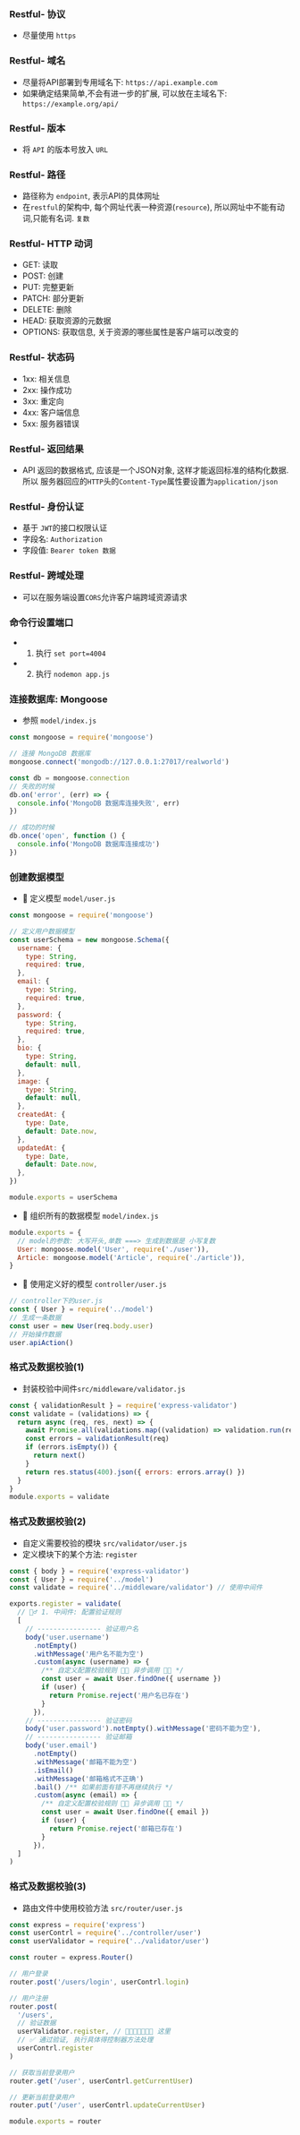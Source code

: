 ### Restful- 协议
- 尽量使用 `https`

### Restful- 域名
- 尽量将API部署到专用域名下: `https://api.example.com`
- 如果确定结果简单,不会有进一步的扩展, 可以放在主域名下: `https://example.org/api/`

### Restful- 版本
- 将 `API` 的版本号放入 `URL`


### Restful- 路径
- 路径称为 `endpoint`, 表示API的具体网址
- 在`restful`的架构中, 每个网址代表一种资源(`resource`), 所以网址中不能有动词,只能有名词. `复数`

### Restful- HTTP 动词
- GET: 读取
- POST: 创建
- PUT: 完整更新
- PATCH: 部分更新
- DELETE: 删除
- HEAD: 获取资源的元数据
- OPTIONS: 获取信息, 关于资源的哪些属性是客户端可以改变的

### Restful- 状态码
- 1xx: 相关信息
- 2xx: 操作成功
- 3xx: 重定向
- 4xx: 客户端信息
- 5xx: 服务器错误

### Restful- 返回结果
- API 返回的数据格式, 应该是一个JSON对象, 这样才能返回标准的结构化数据. 所以 服务器回应的`HTTP`头的`Content-Type`属性要设置为`application/json`

### Restful- 身份认证
- 基于 `JWT`的接口权限认证
- 字段名: `Authorization`
- 字段值: `Bearer token 数据`

### Restful- 跨域处理
- 可以在服务端设置`CORS`允许客户端跨域资源请求


### 命令行设置端口
- 1. 执行 `set port=4004`
- 2. 执行 `nodemon app.js`


### 连接数据库: Mongoose
- 参照 `model/index.js`
```js
const mongoose = require('mongoose')

// 连接 MongoDB 数据库
mongoose.connect('mongodb://127.0.0.1:27017/realworld')

const db = mongoose.connection
// 失败的时候
db.on('error', (err) => {
  console.info('MongoDB 数据库连接失败', err)
})

// 成功的时候
db.once('open', function () {
  console.info('MongoDB 数据库连接成功')
})
```

### 创建数据模型
- 💛 定义模型  `model/user.js`
```js
const mongoose = require('mongoose')

// 定义用户数据模型
const userSchema = new mongoose.Schema({
  username: {
    type: String,
    required: true,
  },
  email: {
    type: String,
    required: true,
  },
  password: {
    type: String,
    required: true,
  },
  bio: {
    type: String,
    default: null,
  },
  image: {
    type: String,
    default: null,
  },
  createdAt: {
    type: Date,
    default: Date.now,
  },
  updatedAt: {
    type: Date,
    default: Date.now,
  },
})

module.exports = userSchema

```
- 💛 组织所有的数据模型 `model/index.js`
```js
module.exports = {
  // model的参数: 大写开头,单数 ===> 生成到数据是 小写复数
  User: mongoose.model('User', require('./user')),
  Article: mongoose.model('Article', require('./article')),
}
```

- 💛 使用定义好的模型 `controller/user.js`
```js
// controller下的user.js
const { User } = require('../model')
// 生成一条数据
const user = new User(req.body.user)
// 开始操作数据
user.apiAction()
```


### 格式及数据校验(1)
- 封装校验中间件`src/middleware/validator.js`
```js
const { validationResult } = require('express-validator')
const validate = (validations) => {
  return async (req, res, next) => {
    await Promise.all(validations.map((validation) => validation.run(req)))
    const errors = validationResult(req)
    if (errors.isEmpty()) {
      return next()
    }
    return res.status(400).json({ errors: errors.array() })
  }
}
module.exports = validate
```
### 格式及数据校验(2)
- 自定义需要校验的模块 `src/validator/user.js`
- 定义模块下的某个方法: `register`
```js
const { body } = require('express-validator')
const { User } = require('../model')
const validate = require('../middleware/validator') // 使用中间件

exports.register = validate(
  // 👮‍♂️ 1. 中间件: 配置验证规则
  [
    // ---------------- 验证用户名
    body('user.username')
      .notEmpty()
      .withMessage('用户名不能为空')
      .custom(async (username) => {
        /** 自定义配置校验规则 🔶🔶 异步调用 🔶🔶 */
        const user = await User.findOne({ username })
        if (user) {
          return Promise.reject('用户名已存在')
        }
      }),
    // ---------------- 验证密码
    body('user.password').notEmpty().withMessage('密码不能为空'),
    // ---------------- 验证邮箱
    body('user.email')
      .notEmpty()
      .withMessage('邮箱不能为空')
      .isEmail()
      .withMessage('邮箱格式不正确')
      .bail() /** 如果前面有错不再继续执行 */
      .custom(async (email) => {
        /** 自定义配置校验规则 🔶🔶 异步调用 🔶🔶 */
        const user = await User.findOne({ email })
        if (user) {
          return Promise.reject('邮箱已存在')
        }
      }),
  ]
)
```

### 格式及数据校验(3)
- 路由文件中使用校验方法 `src/router/user.js`
```js
const express = require('express')
const userContrl = require('../controller/user')
const userValidator = require('../validator/user')

const router = express.Router()

// 用户登录
router.post('/users/login', userContrl.login)

// 用户注册
router.post(
  '/users',
  // 验证数据
  userValidator.register, // 💛💛💛💛💛💛💛 这里
  // ✅ 通过验证, 执行具体得控制器方法处理
  userContrl.register
)

// 获取当前登录用户
router.get('/user', userContrl.getCurrentUser)

// 更新当前登录用户
router.put('/user', userContrl.updateCurrentUser)

module.exports = router

```